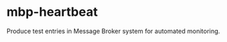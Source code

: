 mbp-heartbeat
=============

Produce test entries in Message Broker system for automated monitoring.
